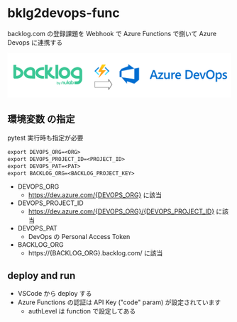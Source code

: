 # bklg2devops-func

backlog.com の登録課題を Webhook で Azure Functions で捌いて Azure Devops に連携する

![](header.png)

## 環境変数 の指定 

pytest 実行時も指定が必要

``` shell
export DEVOPS_ORG=<ORG>
export DEVOPS_PROJECT_ID=<PROJECT_ID>
export DEVOPS_PAT=<PAT>
export BACKLOG_ORG=<BACKLOG_PROJECT_KEY>
```

- DEVOPS_ORG
  - https://dev.azure.com/{DEVOPS_ORG} に該当
- DEVOPS_PROJECT_ID
  - https://dev.azure.com/{DEVOPS_ORG}/{DEVOPS_PROJECT_ID} に該当
- DEVOPS_PAT
  - DevOps の Personal Access Token
- BACKLOG_ORG
  -  https://{BACKLOG_ORG}.backlog.com/ に該当

## deploy and run
- VSCode から deploy する
- Azure Functions の認証は API Key ("code" param) が設定されています
     - authLevel は function で設定してある
    
